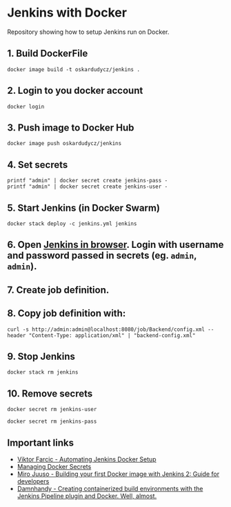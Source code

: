 # Jenkins with Docker

Repository showing how to setup Jenkins run on Docker.

## 1. Build DockerFile

```
docker image build -t oskardudycz/jenkins .
```

## 2. Login to you docker account

```
docker login
```

## 3. Push image to Docker Hub

```
docker image push oskardudycz/jenkins
```

## 4. Set secrets

```
printf "admin" | docker secret create jenkins-pass -
printf "admin" | docker secret create jenkins-user -
```

## 5. Start Jenkins (in Docker Swarm)

```
docker stack deploy -c jenkins.yml jenkins
```

## 6. Open [Jenkins in browser](http://localhost:8080/). Login with username and password passed in secrets (eg. `admin`, `admin`).

## 7. Create job definition.

## 8. Copy job definition with:

```
curl -s http://admin:admin@localhost:8080/job/Backend/config.xml --header "Content-Type: application/xml" | "backend-config.xml"
```

## 9. Stop Jenkins

```
docker stack rm jenkins
```

## 10. Remove secrets

```
docker secret rm jenkins-user

docker secret rm jenkins-pass
```

## Important links

- [Viktor Farcic - Automating Jenkins Docker Setup](https://technologyconversations.com/2017/06/16/automating-jenkins-docker-setup/)
- [Managing Docker Secrets](https://docs.docker.com/engine/swarm/secrets/)
- [Miro Juuso - Building your first Docker image with Jenkins 2: Guide for developers](https://getintodevops.com/blog/building-your-first-docker-image-with-jenkins-2-guide-for-developers)
- [Damnhandy - Creating containerized build environments with the Jenkins Pipeline plugin and Docker. Well, almost.](https://damnhandy.com/2016/03/06/creating-containerized-build-environments-with-the-jenkins-pipeline-plugin-and-docker-well-almost/)
